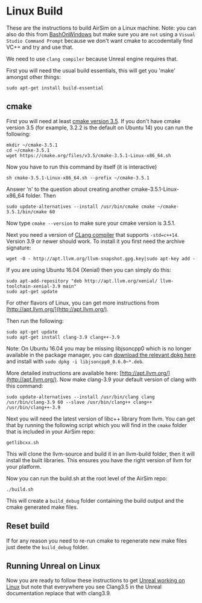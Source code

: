 # Linux Build

These are the instructions to build AirSim on a Linux machine.
Note: you can also do this from [BashOnWindows](https://msdn.microsoft.com/en-us/commandline/wsl/install_guide)
but make sure you are `not` using a `Visual Studio Command Prompt` because we don't want cmake to accodemtally find VC++ and try and use that.

We need to use `clang compiler` because Unreal engine requires that.  

First you will need the usual build essentials, this will get you 'make' amongst other things:
````
sudo apt-get install build-essential
````

## cmake

First you will need at least [cmake version  3.5](https://cmake.org/install/). 
If you don't have cmake version 3.5 (for example, 3.2.2 is the default on Ubuntu 14) you can run the following:

````
mkdir ~/cmake-3.5.1
cd ~/cmake-3.5.1
wget https://cmake.org/files/v3.5/cmake-3.5.1-Linux-x86_64.sh
````
Now you have to run this command by itself (it is interactive)
````
sh cmake-3.5.1-Linux-x86_64.sh --prefix ~/cmake-3.5.1
````
Answer 'n' to the question about creating another cmake-3.5.1-Linux-x86_64 folder.
Then 
````
sudo update-alternatives --install /usr/bin/cmake cmake ~/cmake-3.5.1/bin/cmake 60
````

Now type `cmake --version` to make sure your cmake version is 3.5.1.

Next you need a version of [CLang compiler](http://releases.llvm.org/3.9.0/tools/clang/docs/ReleaseNotes.html) that supports `-std=c++14`.  Version 3.9 or newer should work.  To install it you first need the archive signature:
````
wget -O - http://apt.llvm.org/llvm-snapshot.gpg.key|sudo apt-key add -
````

If you are using Ubuntu 16.04 (Xenial) then you can simply do this:
````
sudo apt-add-repository "deb http://apt.llvm.org/xenial/ llvm-toolchain-xenial-3.9 main"
sudo apt-get update
````

For other flavors of Linux, you can get more instructions from [http://apt.llvm.org/](http://apt.llvm.org/).

Then run the following:

````
sudo apt-get update
sudo apt-get install clang-3.9 clang++-3.9
````

Note: On Ubuntu 16.04 you may be missing libjsoncpp0 which is no longer available in the package manager, you can [download the relevant dpkg here](http://packages.ubuntu.com/trusty/amd64/libjsoncpp0/download) and install with `sudo dpkg -i libjsoncpp0_0.6.0~*.deb`.

More detailed instructions are available here: [http://apt.llvm.org/](http://apt.llvm.org/).
Now make clang-3.9 your default version of clang with this command:

````
sudo update-alternatives --install /usr/bin/clang clang /usr/bin/clang-3.9 60 --slave /usr/bin/clang++ clang++ /usr/bin/clang++-3.9
````
Next you will need the latest version of libc++ library from llvm. You can get that by running the following script which
you will find in the `cmake` folder that is included in your AirSim repo:

````
getlibcxx.sh
````
This will clone the llvm-source and
build it in an llvm-build folder, then it will install the built libraries.  This ensures you have the right version
of llvm for your platform.

Now you can run the build.sh at the root level of the AirSim repo:

````
./build.sh
````
This will create a `build_debug` folder containing the build output and the cmake generated make files.

## Reset build

If for any reason you need to re-run cmake to regenerate new make files just deete the `build_debug` folder.

## Running Unreal on Linux

Now you are ready to follow these instructions to get [Unreal working on Linux](https://wiki.unrealengine.com/Building_On_Linux#Clang) but note that everywhere
you see Clang3.5 in the Unreal documentation replace that with clang3.9.
